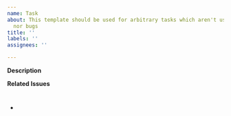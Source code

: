 ```yaml
---
name: Task
about: This template should be used for arbitrary tasks which aren't user stories
  nor bugs
title: ''
labels: ''
assignees: ''

---
```


[//]: # (Please use this template for arbitrary tasks which aren't bugs or user stories. This issue type can be used for internal and development f)
[//]: # (Lines starting with [//]: are considered to be comments. You do not have to delete those lines, they are not rendered upon release.)

**Description**

[//]: # (What this issue is about)

**Related Issues**

- #

[//]: # (Feel free to add new sections if required. Don't forget to add a priority as a label.)
